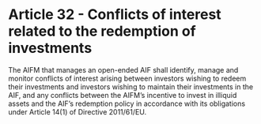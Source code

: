 # Article 32 - Conflicts of interest related to the redemption of investments


The AIFM that manages an open-ended AIF shall identify, manage and monitor conflicts of interest arising between investors wishing to redeem their investments and investors wishing to maintain their investments in the AIF, and any conflicts between the AIFM’s incentive to invest in illiquid assets and the AIF’s redemption policy in accordance with its obligations under Article 14(1) of Directive 2011/61/EU.
